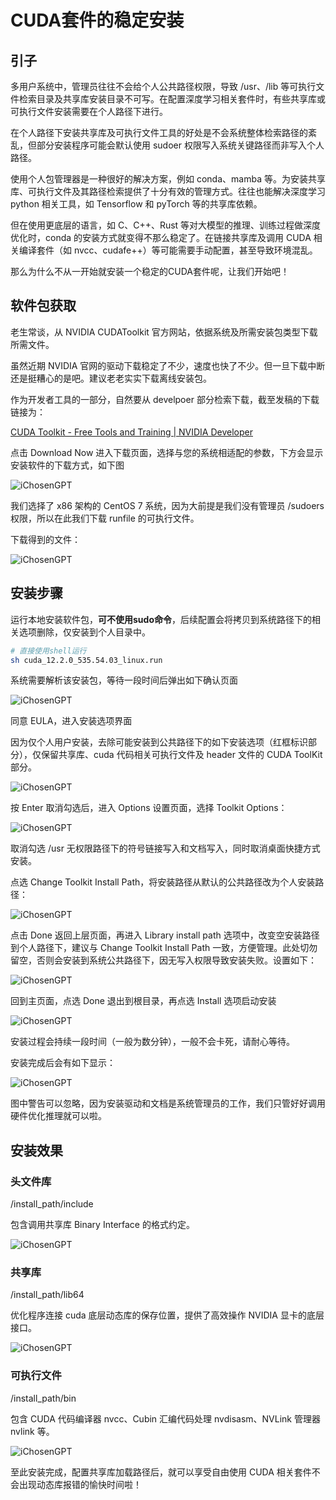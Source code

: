 # CUDA套件的稳定安装

## 引子

多用户系统中，管理员往往不会给个人公共路径权限，导致 /usr、/lib 等可执行文件检索目录及共享库安装目录不可写。在配置深度学习相关套件时，有些共享库或可执行文件安装需要在个人路径下进行。

在个人路径下安装共享库及可执行文件工具的好处是不会系统整体检索路径的紊乱，但部分安装程序可能会默认使用 sudoer 权限写入系统关键路径而非写入个人路径。

使用个人包管理器是一种很好的解决方案，例如 conda、mamba 等。为安装共享库、可执行文件及其路径检索提供了十分有效的管理方式。往往也能解决深度学习 python 相关工具，如 Tensorflow 和 pyTorch 等的共享库依赖。

但在使用更底层的语言，如 C、C++、Rust 等对大模型的推理、训练过程做深度优化时，conda 的安装方式就变得不那么稳定了。在链接共享库及调用 CUDA 相关编译套件（如 nvcc、cudafe++）等可能需要手动配置，甚至导致环境混乱。

那么为什么不从一开始就安装一个稳定的CUDA套件呢，让我们开始吧！

## 软件包获取

老生常谈，从 NVIDIA CUDAToolkit 官方网站，依据系统及所需安装包类型下载所需文件。

虽然近期 NVIDIA 官网的驱动下载稳定了不少，速度也快了不少。但一旦下载中断还是挺糟心的是吧。建议老老实实下载离线安装包。

作为开发者工具的一部分，自然要从 develpoer 部分检索下载，截至发稿的下载链接为：

[CUDA Toolkit - Free Tools and Training | NVIDIA Developer](https://developer.nvidia.com/cuda-toolkit)

点击 Download Now 进入下载页面，选择与您的系统相适配的参数，下方会显示安装软件的下载方式，如下图

![iChosenGPT](./imgs/c6ce45cfb34247aba9998af2a634c256_Untitled.png)

我们选择了 x86 架构的 CentOS 7 系统，因为大前提是我们没有管理员 /sudoers 权限，所以在此我们下载 runfile 的可执行文件。

下载得到的文件：

![iChosenGPT](./imgs/c6ce45cfb34247aba9998af2a634c256Untitled%201.png)

## 安装步骤

运行本地安装软件包，**可不使用sudo命令**，后续配置会将拷贝到系统路径下的相关选项删除，仅安装到个人目录中。

```bash
# 直接使用shell运行
sh cuda_12.2.0_535.54.03_linux.run 
```

系统需要解析该安装包，等待一段时间后弹出如下确认页面

![iChosenGPT](./imgs/c6ce45cfb34247aba9998af2a634c256Untitled%202.png)

同意 EULA，进入安装选项界面

因为仅个人用户安装，去除可能安装到公共路径下的如下安装选项（红框标识部分），仅保留共享库、cuda 代码相关可执行文件及 header 文件的 CUDA ToolKit 部分。

![iChosenGPT](./imgs/c6ce45cfb34247aba9998af2a634c256Untitled%203.png)

按 Enter 取消勾选后，进入 Options 设置页面，选择 Toolkit Options：

![iChosenGPT](./imgs/c6ce45cfb34247aba9998af2a634c256Untitled%204.png)

取消勾选 /usr 无权限路径下的符号链接写入和文档写入，同时取消桌面快捷方式安装。

点选 Change Toolkit Install Path，将安装路径从默认的公共路径改为个人安装路径：

![iChosenGPT](./imgs/c6ce45cfb34247aba9998af2a634c256Untitled%205.png)

点击 Done 返回上层页面，再进入 Library install path 选项中，改变空安装路径到个人路径下，建议与 Change Toolkit Install Path 一致，方便管理。此处切勿留空，否则会安装到系统公共路径下，因无写入权限导致安装失败。设置如下：

![iChosenGPT](./imgs/c6ce45cfb34247aba9998af2a634c256Untitled%206.png)

回到主页面，点选 Done 退出到根目录，再点选 Install 选项启动安装

![iChosenGPT](./imgs/c6ce45cfb34247aba9998af2a634c256Untitled%207.png)

安装过程会持续一段时间（一般为数分钟），一般不会卡死，请耐心等待。

安装完成后会有如下显示：

![iChosenGPT](./imgs/c6ce45cfb34247aba9998af2a634c256Untitled%208.png)

图中警告可以忽略，因为安装驱动和文档是系统管理员的工作，我们只管好好调用硬件优化推理就可以啦。

## 安装效果

### 头文件库

/install_path/include

包含调用共享库 Binary Interface 的格式约定。

![iChosenGPT](./imgs/c6ce45cfb34247aba9998af2a634c256Untitled%209.png)

### 共享库

/install_path/lib64

优化程序连接 cuda 底层动态库的保存位置，提供了高效操作 NVIDIA 显卡的底层接口。

![iChosenGPT](./imgs/c6ce45cfb34247aba9998af2a634c256Untitled%2010.png)

### 可执行文件

/install_path/bin  

包含 CUDA 代码编译器 nvcc、Cubin 汇编代码处理 nvdisasm、NVLink 管理器 nvlink 等。

![iChosenGPT](./imgs/c6ce45cfb34247aba9998af2a634c256Untitled%2011.png)

至此安装完成，配置共享库加载路径后，就可以享受自由使用 CUDA 相关套件不会出现动态库报错的愉快时间啦！